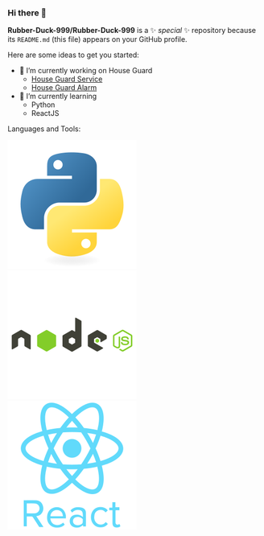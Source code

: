 ### Hi there 👋

**Rubber-Duck-999/Rubber-Duck-999** is a ✨ _special_ ✨ repository because its `README.md` (this file) appears on your GitHub profile.

Here are some ideas to get you started:

- 🔭 I’m currently working on House Guard
  - [House Guard Service](https://github.com/Rubber-Duck-999/HouseGuardServices)
  - [House Guard Alarm](https://github.com/Rubber-Duck-999/HouseGuard-AlarmServices)
- 🌱 I’m currently learning
  - Python
  - ReactJS

Languages and Tools:

![Python](https://raw.githubusercontent.com/devicons/devicon/master/icons/python/python-original.svg)
![NodeJS](https://raw.githubusercontent.com/devicons/devicon/master/icons/nodejs/nodejs-original-wordmark.svg)
![React](https://raw.githubusercontent.com/devicons/devicon/master/icons/react/react-original-wordmark.svg)



